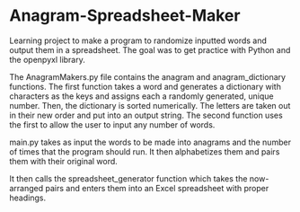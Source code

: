 # Anagram-Spreadsheet-Maker
Learning project to make a program to randomize inputted words and output them in a spreadsheet. The goal was to get practice with Python and the openpyxl library.

The AnagramMakers.py file contains the anagram and anagram_dictionary functions. The first function takes a word and generates a dictionary with characters as the keys and assigns each a randomly generated, unique number. Then, the dictionary is sorted numerically. The letters are taken out in their new order and put into an output string. The second function uses the first to allow the user to input any number of words.

main.py takes as input the words to be made into anagrams and the number of times that the program should run. It then alphabetizes them and pairs them with their original word.

It then calls the spreadsheet_generator function which takes the now-arranged pairs and enters them into an Excel spreadsheet with proper headings. 
